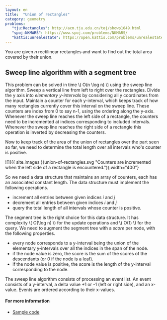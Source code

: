 ```yaml
---
layout: en
title:  "Union of rectangles"
category: geometry
problems:
   "tju:Rectangles": http://acm.tju.edu.cn/toj/showp1049.html
   "spoj:NKMARS": https://www.spoj.com/problems/NKMARS/
   "kattis:unrealestate": https://open.kattis.com/problems/unrealestate
---
```


You are given $n$ rectilinear rectangles and want to find out the total area covered by their union.

## Sweep line algorithm with a segment tree

This problem can be solved in time \\( O(n \log n) \\) using the sweep line algorithm.
Sweep a vertical line from left to right over the rectangles. Divide the y axis into *elementary y-intervals* by considering all y coordinates from the input.  Maintain a counter for each y-interval, which keeps track of how many rectangles currently cover this interval on the sweep line.
These counters are index from 0 to say n-1, using the ordering along the y-axis.  Whenever the sweep line reaches the left side of a rectangle, the counters need to be incremented at indices corresponding to included intervals.  Whenever the sweep line reaches the right side of a rectangle this operation is inverted by decreasing the counters.

Now to keep track of the area of the union of rectangles over the part seen so far, we need to determine the total length over all intervals who's counter is positive.


![]({{ site.images }}union-of-rectangles.svg "Counters are incremented when the left side of a rectangle is encountered."){:width="400"}

So we need a data structure that maintains an array of counters, each has an associated constant length.
The data structure must implement the following operations.

* increment all entries between given indices $i$ and $j$
* decrement all entries between given indices $i$ and $j$
* query the total length of all intervals whose counter is positive.

The segment tree is the right choice for this data structure. It has complexity \\( O(\log n) \\) for the update operations and \\( O(1) \\) for the query.  We need to augment the segment tree with a *score* per node, with the following properties.

* every node corresponds to a y-interval being the union of the elementary y-intervals over all the indices in the span of the node.
* if the node value is zero, the score is the sum of the scores of the descendants (or 0 if the node is a leaf).
* if the node value is positive, the score is the length of the y-interval corresponding to the node.

The sweep line algorithm consists of processing an event list. An event consists of a y-interval, a delta value +1 or -1 (left or right side), and an x-value. Events are ordered according to their x-values.

#### For more information

* [Sample code](https://jilljenn.github.io/tryalgo/_modules/tryalgo/union_rectangles.html#union_rectangles)

